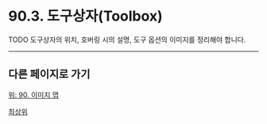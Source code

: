 # 90.3. 도구상자(Toolbox)
TODO 도구상자의 위치, 호버링 시의 설명, 도구 옵션의 이미지를 정리해야 합니다.

***

## 다른 페이지로 가기

[위: 90. 이미지 맵](./90-00-image-map.md)

[최상위](./00-home.md)
